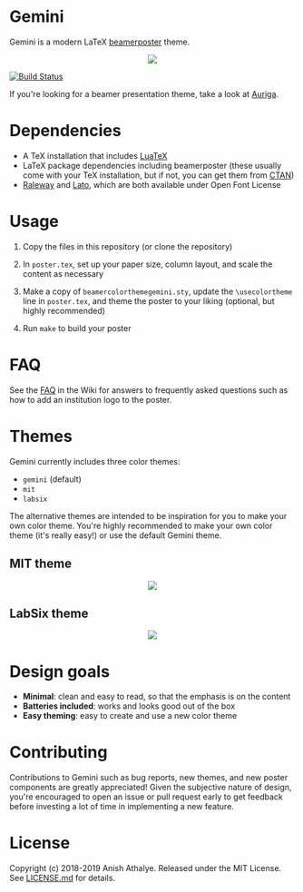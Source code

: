 # Gemini

Gemini is a modern LaTeX [beamerposter] theme.

<p align="center">
<a href="https://raw.githubusercontent.com/anishathalye/gemini/assets/poster-gemini.pdf">
<img src="https://raw.githubusercontent.com/anishathalye/gemini/assets/poster-gemini-small.png">
</a>
</p>

[![Build Status](https://travis-ci.com/anishathalye/gemini.svg?branch=master)](https://travis-ci.com/anishathalye/gemini)

If you're looking for a beamer presentation theme, take a look at [Auriga].

# Dependencies

* A TeX installation that includes [LuaTeX]
* LaTeX package dependencies including beamerposter (these usually come with
  your TeX installation, but if not, you can get them from [CTAN])
* [Raleway] and [Lato], which are both available under Open Font License

# Usage

1. Copy the files in this repository (or clone the repository)

1. In `poster.tex`, set up your paper size, column layout, and scale the
   content as necessary

1. Make a copy of `beamercolorthemegemini.sty`, update the `\usecolortheme`
   line in `poster.tex`, and theme the poster to your liking (optional, but
   highly recommended)

1. Run `make` to build your poster

# FAQ

See the [FAQ] in the Wiki for answers to frequently asked questions such as how
to add an institution logo to the poster.

# Themes

Gemini currently includes three color themes:

* `gemini` (default)
* `mit`
* `labsix`

The alternative themes are intended to be inspiration for you to make your own
color theme. You're highly recommended to make your own color theme (it's
really easy!) or use the default Gemini theme.

## MIT theme

<p align="center">
<a href="https://raw.githubusercontent.com/anishathalye/gemini/assets/poster-mit.pdf">
<img src="https://raw.githubusercontent.com/anishathalye/gemini/assets/poster-mit-small.png">
</a>
</p>

## LabSix theme

<p align="center">
<a href="https://raw.githubusercontent.com/anishathalye/gemini/assets/poster-labsix.pdf">
<img src="https://raw.githubusercontent.com/anishathalye/gemini/assets/poster-labsix-small.png">
</a>
</p>

# Design goals

* **Minimal**: clean and easy to read, so that the emphasis is on the content
* **Batteries included**: works and looks good out of the box
* **Easy theming**: easy to create and use a new color theme

# Contributing

Contributions to Gemini such as bug reports, new themes, and new poster
components are greatly appreciated! Given the subjective nature of design,
you're encouraged to open an issue or pull request early to get feedback before
investing a lot of time in implementing a new feature.

# License

Copyright (c) 2018-2019 Anish Athalye. Released under the MIT License. See
[LICENSE.md][license] for details.

[beamerposter]: https://github.com/deselaers/latex-beamerposter
[Auriga]: https://github.com/anishathalye/auriga
[LuaTeX]: http://www.luatex.org/
[CTAN]: https://ctan.org/
[Raleway]: https://www.fontsquirrel.com/fonts/raleway
[Lato]: https://www.fontsquirrel.com/fonts/lato
[license]: LICENSE.md
[FAQ]: https://github.com/anishathalye/gemini/wiki/FAQ
